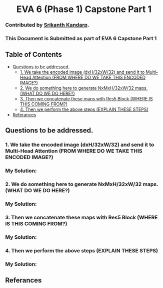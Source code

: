 <div align="center">
    <h1>
        EVA 6 (Phase 1) Capstone Part 1<br/>
</div>

### Contributed by [Srikanth Kandarp](https://github.com/silicon-ninja).

### This Document is Submitted as part of EVA 6 Capstone Part 1


## Table of Contents 
- [Questions to be addressed.](#questions-to-be-addressed)
  - [1. We take the encoded image (dxH/32xW/32) and send it to Multi-Head Attention (FROM WHERE DO WE TAKE THIS ENCODED IMAGE?)](#b-1-we-take-the-encoded-image-dxh32xw32-and-send-it-to-multi-head-attention-from-where-do-we-take-this-encoded-imageb)
  - [2. We do something here to generate NxMxH/32xW/32 maps. (WHAT DO WE DO HERE?)](#b2-we-do-something-here-to-generate-nxmxh32xw32-maps-what-do-we-do-hereb)
  - [3. Then we concatenate these maps with Res5 Block (WHERE IS THIS COMING FROM?)](#b3-then-we-concatenate-these-maps-with-res5-block-where-is-this-coming-fromb)
  - [4. Then we perform the above steps (EXPLAIN THESE STEPS)](#b4-then-we-perform-the-above-steps-explain-these-steps-b)
- [Referances](#referances)


## Questions to be addressed. 

### <b> 1. We take the encoded image (dxH/32xW/32) and send it to Multi-Head Attention (FROM WHERE DO WE TAKE THIS ENCODED IMAGE?)</b>

### My Solution:


### <b>2. We do something here to generate NxMxH/32xW/32 maps. (WHAT DO WE DO HERE?)</b>

### My Solution:


### <b>3. Then we concatenate these maps with Res5 Block (WHERE IS THIS COMING FROM?)</b>

### My Solution: 



### <b>4. Then we perform the above steps (EXPLAIN THESE STEPS) </b>

### My Solution: 

## Referances 

